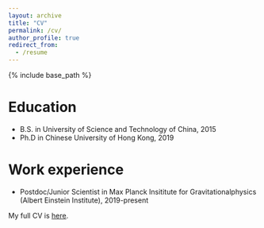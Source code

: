 ```yaml
---
layout: archive
title: "CV"
permalink: /cv/
author_profile: true
redirect_from:
  - /resume
---
```


{% include base_path %}

Education
======
* B.S. in University of Science and Technology of China, 2015
* Ph.D in Chinese University of Hong Kong, 2019

Work experience
======
- Postdoc/Junior Scientist in Max Planck Insititute for Gravitationalphysics (Albert Einstein Institute), 2019-present



My full CV is [here](resume.pdf).